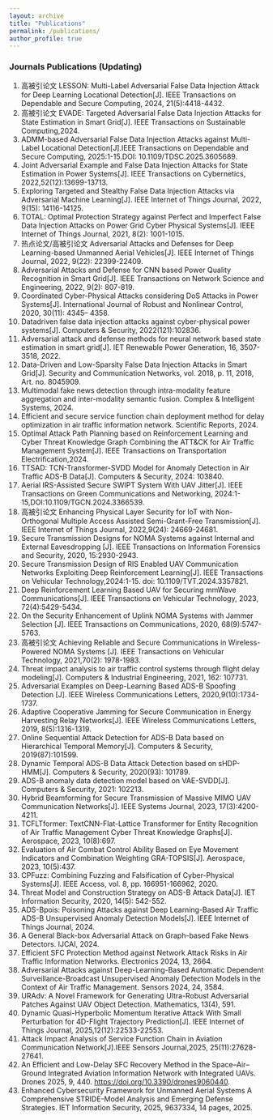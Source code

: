 ```yaml
---
layout: archive
title: "Publications"
permalink: /publications/
author_profile: true
---
```




### Journals Publications  (Updating)

1. 高被引论文 LESSON: Multi-Label Adversarial False Data Injection Attack for Deep Learning Locational Detection[J]. IEEE Transactions on Dependable and Secure Computing, 2024, 21(5):4418-4432.
2. 高被引论文 EVADE: Targeted Adversarial False Data Injection Attacks for State Estimation in Smart Grid[J]. IEEE Transactions on Sustainable Computing,2024.
3. ADMM-based Adversarial False Data Injection Attacks against Multi-Label Locational Detection[J].IEEE Transactions on Dependable and Secure Computing, 2025:1-15.DOI: 10.1109/TDSC.2025.3605689. 
4. Joint Adversarial Example and False Data Injection Attacks for State Estimation in Power Systems[J]. IEEE Transactions on Cybernetics, 2022,52(12):13699-13713.
5. Exploring Targeted and Stealthy False Data Injection Attacks via Adversarial Machine Learning[J]. IEEE Internet of Things Journal, 2022, 9(15): 14116-14125.
6. TOTAL: Optimal Protection Strategy against Perfect and Imperfect False Data Injection Attacks on Power Grid Cyber Physical Systems[J]. IEEE Internet of Things Journal, 2021, 8(2): 1001-1015.
7. 热点论文/高被引论文 Adversarial Attacks and Defenses for Deep Learning-based Unmanned Aerial Vehicles[J]. IEEE Internet of Things Journal, 2022, 9(22): 22399-22409.
8. Adversarial Attacks and Defense for CNN based Power Quality Recognition in Smart Grid[J]. IEEE Transactions on Network Science and Engineering, 2022, 9(2): 807-819.
9. Coordinated Cyber-Physical Attacks considering DoS Attacks in Power Systems[J]. International Journal of Robust and Nonlinear Control, 2020, 30(11): 4345– 4358.
10. Datadriven false data injection attacks against cyber-physical power systems[J]. Computers & Security, 2022(121):102836.
11. Adversarial attack and defense methods for neural network based state estimation in smart grid[J]. IET Renewable Power Generation, 16, 3507-3518, 2022.
12. Data-Driven and Low-Sparsity False Data Injection Attacks in Smart Grid[J]. Security and Communication Networks, vol. 2018, p. 11, 2018, Art. no. 8045909.
13. Multimodal fake news detection through intra-modality feature aggregation and inter-modality semantic fusion. Complex & Intelligent Systems, 2024.
14. Efficient and secure service function chain deployment method for delay optimization in air traffic information network. Scientific Reports, 2024.
15. Optimal Attack Path Planning based on Reinforcement Learning and Cyber Threat Knowledge Graph Combining the ATT&CK for Air Traffic Management System[J]. IEEE Transactions on Transportation Electrification,2024.
16. TTSAD: TCN-Transformer-SVDD Model for Anomaly Detection in Air Traffic ADS-B Data[J]. Computers & Security, 2024: 103840.
17. Aerial IRS-Assisted Secure SWIPT System With UAV Jitter[J]. IEEE Transactions on Green Communications and Networking, 2024:1-15,DOI:10.1109/TGCN.2024.3366539.
18. 高被引论文 Enhancing Physical Layer Security for IoT with Non-Orthogonal Multiple Access Assisted Semi-Grant-Free Transmission[J]. IEEE Internet of Things Journal, 2022,9(24): 24669-24681.
19. Secure Transmission Designs for NOMA Systems against Internal and External Eavesdropping [J]. IEEE Transactions on Information Forensics and Security, 2020, 15:2930-2943.
20. Secure Transmission Design of RIS Enabled UAV Communication Networks Exploiting Deep Reinforcement Learning[J]. IEEE Transactions on Vehicular Technology,2024:1-15. doi: 10.1109/TVT.2024.3357821.
21. Deep Reinforcement Learning Based UAV for Securing mmWave Communications[J]. IEEE Transactions on Vehicular Technology, 2023, 72(4):5429-5434.
22. On the Security Enhancement of Uplink NOMA Systems with Jammer Selection [J]. IEEE Transactions on Communications, 2020, 68(9):5747-5763.
23. 高被引论文 Achieving Reliable and Secure Communications in Wireless-Powered NOMA Systems [J]. IEEE Transactions on Vehicular Technology, 2021,70(2): 1978-1983.
24. Threat impact analysis to air traffic control systems through flight delay modeling[J]. Computers & Industrial Engineering, 2021, 162: 107731.
25. Adversarial Examples on Deep-Learning Based ADS-B Spoofing Detection [J]. IEEE Wireless Communications Letters, 2020,9(10):1734-1737.
26. Adaptive Cooperative Jamming for Secure Communication in Energy Harvesting Relay Networks[J]. IEEE Wireless Communications Letters, 2019, 8(5):1316-1319.
27. Online Sequential Attack Detection for ADS-B Data based on Hierarchical Temporal Memory[J]. Computers & Security, 2019(87):101599.
28. Dynamic Temporal ADS-B Data Attack Detection based on sHDP-HMM[J]. Computers & Security, 2020(93): 101789.
29. ADS-B anomaly data detection model based on VAE-SVDD[J]. Computers & Security, 2021: 102213.
30. Hybrid Beamforming for Secure Transmission of Massive MIMO UAV Communication Networks[J]. IEEE Systems Journal, 2023, 17(3):4200-4211.
31. TCFLTformer: TextCNN-Flat-Lattice Transformer for Entity Recognition of Air Traffic Management Cyber Threat Knowledge Graphs[J]. Aerospace, 2023, 10(8):697.
32. Evaluation of Air Combat Control Ability Based on Eye Movement Indicators and Combination Weighting GRA-TOPSIS[J]. Aerospace, 2023, 10(5):437.
33. CPFuzz: Combining Fuzzing and Falsification of Cyber-Physical Systems[J]. IEEE Access, vol. 8, pp. 166951-166962, 2020.
34. Threat Model and Construction Strategy on ADS-B Attack Data[J]. IET Information Security, 2020, 14(5): 542-552.
35. ADS-Bpois: Poisoning Attacks against Deep Learning-Based Air Traffic ADS-B Unsupervised Anomaly Detection Models[J]. IEEE Internet of Things Journal, 2024.
36. A General Black-box Adversarial Attack on Graph-based Fake News Detectors. IJCAI, 2024.
37. Efficient SFC Protection Method against Network Attack Risks in Air Traffic Information Networks. Electronics 2024, 13, 2664.
38. Adversarial Attacks against Deep-Learning-Based Automatic Dependent Surveillance-Broadcast Unsupervised Anomaly Detection Models in the Context of Air Traffic Management. Sensors 2024, 24, 3584.
39. URAdv: A Novel Framework for Generating Ultra-Robust Adversarial Patches Against UAV Object Detection. Mathematics, 13(4), 591.
40. Dynamic Quasi-Hyperbolic Momentum Iterative Attack With Small Perturbation for 4D-Flight Trajectory Prediction[J]. IEEE Internet of Things Journal, 2025,12(12):22533-22553.
41. Attack Impact Analysis of Service Function Chain in Aviation Communication Network[J].IEEE Sensors Journal,2025, 25(11):27628-27641.
42. An Efficient and Low-Delay SFC Recovery Method in the Space–Air–Ground Integrated Aviation Information Network with Integrated UAVs. Drones 2025, 9, 440. https://doi.org/10.3390/drones9060440.
43. Enhanced Cybersecurity Framework for Unmanned Aerial Systems A Comprehensive STRIDE-Model Analysis and Emerging Defense Strategies. IET Information Security, 2025, 9637334, 14 pages, 2025.
